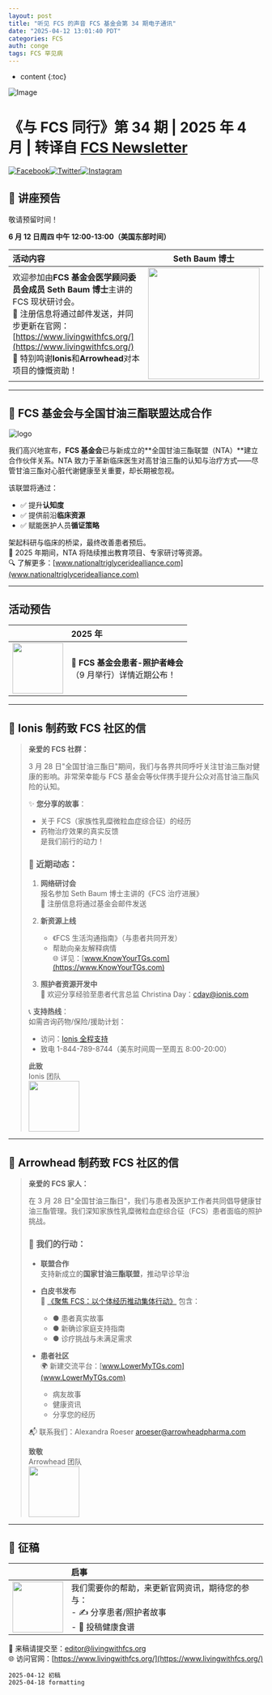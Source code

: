 ```yaml
---
layout: post
title: "听见 FCS 的声音 FCS 基金会第 34 期电子通讯"
date: "2025-04-12 13:01:40 PDT"
categories: FCS
auth: conge
tags: FCS 罕见病
---
```

* content
{:toc}

![Image](https://d2dgo7ivtbkyn1.cloudfront.net/images/livingwithfcs/Hortizontal_NFG.jpg)

# **《与 FCS 同行》第 34 期 | 2025 年 4 月** | 转译自 [FCS Newsletter](https://livingwithfcs.dm.networkforgood.com/emails/3945561)
[![Facebook](https://app-rsrc.getbee.io/public/resources/social-networks-icon-sets/circle-color/facebook@2x.png)](https://www.facebook.com/fightFCS/)[![Twitter](https://app-rsrc.getbee.io/public/resources/social-networks-icon-sets/circle-color/twitter@2x.png)](https://twitter.com/livingwithfcs)[![Instagram](https://app-rsrc.getbee.io/public/resources/social-networks-icon-sets/circle-color/instagram@2x.png)](https://www.instagram.com/livingwithfcs/)




## **📅 讲座预告**

敬请预留时间！

**6 月 12 日周四 中午 12:00-13:00（美国东部时间）**  

| 活动内容     |                         Seth Baum 博士                              |  
| :--------- | :-----------------------------------------------------------------: |  
|欢迎参加由**FCS 基金会医学顾问委员会成员 Seth Baum 博士**主讲的 FCS 现状研讨会。  <br>🔗 注册信息将通过邮件发送，并同步更新在官网：[https://www.livingwithfcs.org/](https://www.livingwithfcs.org/)  <br>🌟 特别鸣谢**Ionis**和**Arrowhead**对本项目的慷慨资助！ |<img src="https://d2dgo7ivtbkyn1.cloudfront.net/images/livingwithfcs/Baum%2C%20Seth_headshot.jpg"  height="220" referrerPolicy="no-referrer">  |

----

## **🤝 FCS 基金会与全国甘油三酯联盟达成合作**

 ![logo](https://d2dgo7ivtbkyn1.cloudfront.net/images/livingwithfcs/Logo-03.jpg)

我们高兴地宣布，**FCS 基金会**已与新成立的**全国甘油三酯联盟（NTA）**建立合作伙伴关系。NTA 致力于革新临床医生对高甘油三酯的认知与治疗方式——尽管甘油三酯对心脏代谢健康至关重要，却长期被忽视。

该联盟将通过：  
- ✅ 提升**认知度**  
- ✅ 提供前沿**临床资源**  
- ✅ 赋能医护人员**循证策略**  

架起科研与临床的桥梁，最终改善患者预后。  
📢 2025 年期间，NTA 将陆续推出教育项目、专家研讨等资源。  
🔍 了解更多：[www.nationaltriglyceridealliance.com](www.nationaltriglyceridealliance.com)  

----

## 活动预告

|     |                         2025 年                              |
| :--------- | :----------------------------------------------------------------- |
|<img src="https://d2dgo7ivtbkyn1.cloudfront.net/images/livingwithfcs/Stay%20Tuned.jpg"  height="100" referrerPolicy="no-referrer"> | **📢 FCS 基金会患者-照护者峰会**  <br>（9 月举行）详情近期公布！  |

----

## **💌 Ionis 制药致 FCS 社区的信**
> **亲爱的 FCS 社群：**  
> 
> 3 月 28 日"全国甘油三酯日"期间，我们与各界共同呼吁关注甘油三酯对健康的影响。非常荣幸能与 FCS 基金会等伙伴携手提升公众对高甘油三酯风险的认知。
> 
> ✨ **您分享的故事**：  
> - 关于 FCS（家族性乳糜微粒血症综合征）的经历  
> - 药物治疗效果的真实反馈  
> 是我们前行的动力！  
> 
> ### **📆 近期动态：**
> 1. **网络研讨会**  
>    报名参加 Seth Baum 博士主讲的《FCS 治疗进展》  
>    📧 注册信息将通过基金会邮件发送  
> 
> 2. **新资源上线**  
>    - 《FCS 生活沟通指南》（与患者共同开发）  
>    - 帮助向亲友解释病情  
>    🌐 详见：[www.KnowYourTGs.com](https://www.KnowYourTGs.com)  
>
> 3. **照护者资源开发中**  
>    📩 欢迎分享经验至患者代言总监 Christina Day：[cday@ionis.com](cday@ionis.com)  
>  
> 📞 **支持热线**：  
> 如需咨询药物/保险/援助计划：  
> - 访问：[Ionis 全程支持](https://ioniseverystep.iassist.com/pt/ole/available-services)  
> - 致电 1-844-789-8744（美东时间周一至周五 8:00-20:00）  
> 
> **此致**  
> Ionis 团队  
> <img src="https://d2dgo7ivtbkyn1.cloudfront.net/images/livingwithfcs/Full%20Color%20Ionis%20Logo.png"  height="100" referrerPolicy="no-referrer"> 

---

## **💌 Arrowhead 制药致 FCS 社区的信**
> **亲爱的 FCS 家人：**  
> 
> 在 3 月 28 日"全国甘油三酯日"，我们与患者及医护工作者共同倡导健康甘油三酯管理。我们深知家族性乳糜微粒血症综合征（FCS）患者面临的照护挑战。
> 
> ### **🚀 我们的行动：**
> - **联盟合作**  
>   支持新成立的**国家甘油三酯联盟**，推动早诊早治  
> 
> - **白皮书发布**  
>   📄 [《聚焦 FCS：以个体经历推动集体行动》](https://arrowheadpharma.com/wp-content/uploads/2025/02/Spotlight-on-FCS.pdf) 包含：  
>   - ● 患者真实故事  
>   - ● 新确诊家庭支持指南  
>   - ● 诊疗挑战与未满足需求  
> 
> - **患者社区**  
>   🌍 新建交流平台：[www.LowerMyTGs.com](www.LowerMyTGs.com)  
>   - 病友故事  
>   - 健康资讯  
>   - 分享您的经历  
> 
> 📬 联系我们：Alexandra Roeser [aroeser@arrowheadpharma.com](aroeser@arrowheadpharma.com)  
> 
> **致敬**  
> Arrowhead 团队  
> <img src="https://d2dgo7ivtbkyn1.cloudfront.net/images/livingwithfcs/Arrowhead_Pharmaceuticals_Logo.jpeg"  height="100" referrerPolicy="no-referrer"> 

---

## **📢 征稿**

|     |                         启事                              |
| :--------- | :----------------------------------------------------------------- |
| <img src="https://d2dgo7ivtbkyn1.cloudfront.net/images/livingwithfcs/240_F_339091161_qLITjF7hWBuleTk6dJKwkftJH2MPoTQV.jpg"  height="100" referrerPolicy="no-referrer">     |                         我们需要你的帮助，来更新官网资讯，期待您的参与：  <br>- ✍️ 分享患者/照护者故事  <br>- 🍲 投稿健康食谱                                 |

📩 来稿请提交至：[editor@livingwithfcs.org](editor@livingwithfcs.org)  
🌐 访问官网：[https://www.livingwithfcs.org/](https://www.livingwithfcs.org/)  


```
2025-04-12 初稿  
2025-04-18 formatting
```